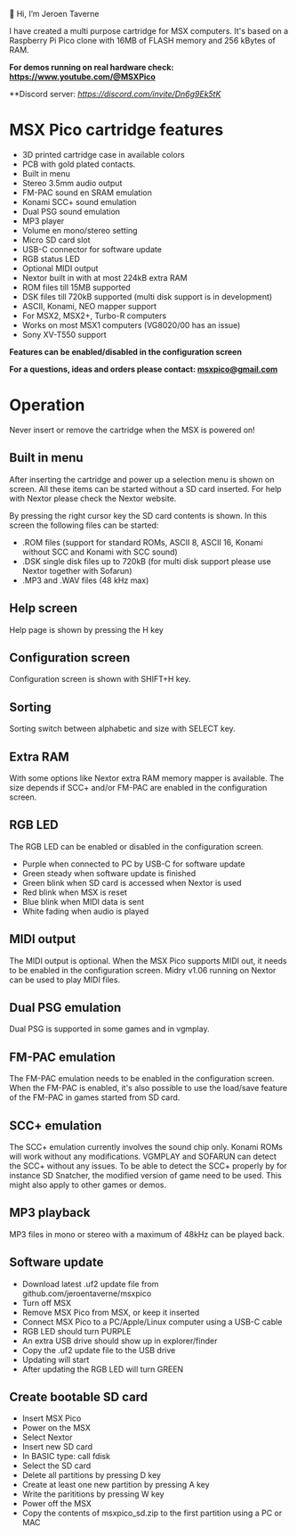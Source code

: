 👋 Hi, I’m Jeroen Taverne

I have created a multi purpose cartridge for MSX computers. It's based on a Raspberry Pi Pico clone with 16MB of FLASH memory and 256 kBytes of RAM.

**For demos running on real hardware check: https://www.youtube.com/@MSXPico**

**Discord server: *https://discord.com/invite/Dn6g9Ek5tK*

# MSX Pico cartridge features

- 3D printed cartridge case in available colors
- PCB with gold plated contacts.
- Built in menu
- Stereo 3.5mm audio output
- FM-PAC sound en SRAM emulation
- Konami SCC+ sound emulation
- Dual PSG sound emulation
- MP3 player
- Volume en mono/stereo setting
- Micro SD card slot
- USB-C connector for software update
- RGB status LED
- Optional MIDI output
- Nextor built in with at most 224kB extra RAM
- ROM files till 15MB supported
- DSK files till 720kB supported (multi disk support is in development)
- ASCII, Konami, NEO mapper support
- For MSX2, MSX2+, Turbo-R computers
- Works on most MSX1 computers (VG8020/00 has an issue)
- Sony XV-T550 support

**Features can be enabled/disabled in the configuration screen**

**For a questions, ideas and orders please contact: msxpico@gmail.com**

# Operation

Never insert or remove the cartridge when the MSX is powered on!
 
## Built in menu
After inserting the cartridge and power up a selection menu is shown on screen. All these items can be started without a SD card inserted. For help with Nextor please check the Nextor website.

By pressing the right cursor key the SD card contents is shown. In this screen the following files can be started:

-	.ROM files (support for standard ROMs, ASCII 8, ASCII 16, Konami without SCC and Konami with SCC sound)
-	.DSK single disk files up to 720kB (for multi disk support please use Nextor together with Sofarun)
-	.MP3 and .WAV files (48 kHz max)

## Help screen
Help page is shown by pressing the H key

## Configuration screen
Configuration screen is shown with SHIFT+H key.

## Sorting
Sorting switch between alphabetic and size with SELECT key.

## Extra RAM
With some options like Nextor extra RAM memory mapper is available. The size depends if SCC+ and/or FM-PAC are enabled in the configuration screen.

## RGB LED
The RGB LED can be enabled or disabled in the configuration screen.

-	Purple when connected to PC by USB-C for software update
-	Green steady when software update is finished
-	Green blink when SD card is accessed when Nextor is used
-	Red blink when MSX is reset
-	Blue blink when MIDI data is sent
-	White fading when audio is played

## MIDI output
The MIDI output is optional. When the MSX Pico supports MIDI out, it needs to be enabled in the configuration screen. Midry v1.06 running on Nextor can be used to play MIDI files.

## Dual PSG emulation
Dual PSG is supported in some games and in vgmplay.

## FM-PAC emulation
The FM-PAC emulation needs to be enabled in the configuration screen. When the FM-PAC is enabled, it's also possible to use the load/save feature of the FM-PAC in games started from SD card.

## SCC+ emulation
The SCC+ emulation currently involves the sound chip only. Konami ROMs will work without any modifications. VGMPLAY and SOFARUN can detect the SCC+ without any issues. To be able to detect the SCC+ properly by for instance SD Snatcher, the modified version of game need to be used. This might also apply to other games or demos.

## MP3 playback
MP3 files in mono or stereo with a maximum of 48kHz can be played back.

## Software update
- Download latest .uf2 update file from github.com/jeroentaverne/msxpico
- Turn off MSX
- Remove MSX Pico from MSX, or keep it inserted
- Connect MSX Pico to a PC/Apple/Linux computer using a USB-C cable
- RGB LED should turn PURPLE
- An extra USB drive should show up in explorer/finder
- Copy the .uf2 update file to the USB drive
- Updating will start
- After updating the RGB LED will turn GREEN

## Create bootable SD card
- Insert MSX Pico
- Power on the MSX
- Select Nextor
- Insert new SD card
- In BASIC type: call fdisk
- Select the SD card
- Delete all partitions by pressing D key
- Create at least one new partition by pressing A key
- Write the parititions by pressing W key
- Power off the MSX
- Copy the contents of msxpico_sd.zip to the first partition using a PC or MAC
